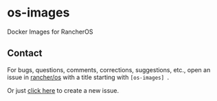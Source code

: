 # os-images
Docker Images for RancherOS

## Contact
For bugs, questions, comments, corrections, suggestions, etc., open an issue in
 [rancher/os](//github.com/rancher/os/issues) with a title starting with `[os-images] `.

Or just [click here](//github.com/rancher/os/issues/new?title=%5Bos-images%5D%20) to create a new issue.
